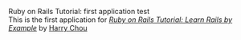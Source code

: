 Ruby on Rails Tutorial: first application
test	
This is the first application for 
[*Ruby on Rails Tutorial: Learn Rails by Example*](http://railstutorial.org)
by [Harry Chou](http://www.harrychou.com/)
